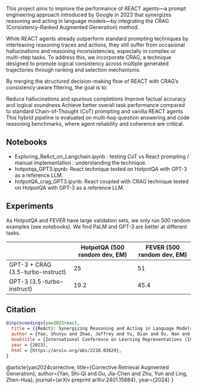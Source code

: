 This project aims to improve the performance of REACT agents—a prompt engineering approach introduced by Google in 2023 that synergizes reasoning and acting in language models—by integrating the CRAG (Consistency-Ranked Augmented Generation) method.

While REACT agents already outperform standard prompting techniques by interleaving reasoning traces and actions, they still suffer from occasional hallucinations and reasoning inconsistencies, especially in complex or multi-step tasks. To address this, we incorporate CRAG, a technique designed to promote logical consistency across multiple generated trajectories through ranking and selection mechanisms.

By merging the structured decision-making flow of REACT with CRAG’s consistency-aware filtering, the goal is to:

Reduce hallucinations and spurious completions
Improve factual accuracy and logical soundness
Achieve better overall task performance compared to standard Chain-of-Thought (CoT) prompting and vanilla REACT agents
This hybrid pipeline is evaluated on multi-hop question answering and code reasoning benchmarks, where agent reliability and coherence are critical.

## Notebooks

- Exploring_ReAct_on_Langchain.ipynb : testing CoT vs React prompting / manual implementation : understanding the technique.
- hotpotqa_GPT3.ipynb: React technique tested on HotpotQA with GPT-3 as a reference LLM.
- hotpotQA_crag_GPT3.ipynb: React coupled with CRAG technique tested on HotpotQA with GPT-3 as a reference LLM.



## Experiments
As HotpotQA and FEVER have large validation sets, we only run 500 random examples (see notebooks). We find PaLM and GPT-3 are better at different tasks.


|       | HotpotQA (500 random dev, EM) | FEVER (500 random dev, EM) 
|----------------------------|-------------------------------|----------------------------|
| GPT-3 + CRAG (3.5-turbo-instruct) |      25                |        51                  
| GPT-3 (3.5-turbo-instruct)        |     19.2               |       45.4                

## Citation

```bibtex
@inproceedings{yao2023react,
  title = {{ReAct}: Synergizing Reasoning and Acting in Language Models},
  author = {Yao, Shunyu and Zhao, Jeffrey and Yu, Dian and Du, Nan and Shafran, Izhak and Narasimhan, Karthik and Cao, Yuan},
  booktitle = {International Conference on Learning Representations (ICLR) },
  year = {2023},
  html = {https://arxiv.org/abs/2210.03629},
}
```
@article{yan2024corrective,
  title={Corrective Retrieval Augmented Generation},
  author={Yan, Shi-Qi and Gu, Jia-Chen and Zhu, Yun and Ling, Zhen-Hua},
  journal={arXiv preprint arXiv:2401.15884},
  year={2024}
}
```
